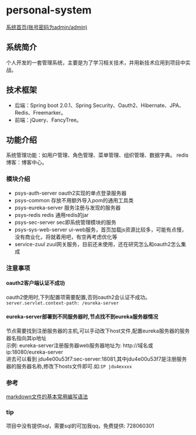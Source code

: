 # personal-system
  [系统首页(账号密码为admin/admin)](http://shaohj.com:18091/sys-web-server/tourist) 
## 系统简介
  个人开发的一套管理系统，主要是为了学习相关技术，并用新技术应用到项目中实战。
## 技术框架
 * 后端：Spring boot 2.0.1、Spring Security、Oauth2、Hibernate、JPA、Redis、Freemarker。  
 * 前端：jQuery、FancyTree。
## 功能介绍
  系统管理功能：如用户管理、角色管理、菜单管理、组织管理、数据字典。
  redis博客：博客中心。 
### 模块介绍
* psys-auth-server oauth2实现的单点登录服务器
* psys-common 存放不用额外导入pom的通用工具类
* psys-eureka-server 服务注册与发现的服务器
* psys-redis redis 通用redis的jar    
* psys-sec-server sec即系统管理模块的服务
* psys-sys-web-server ui-web服务，首页加载js资源比较多，可能有点慢，没有商业化，将就着用吧，有空再考虑优化等
* service-zuul zuul网关服务，目前还未使用，还在研究怎么和oauth2怎么集成
  
### 注意事项
#### oauth2客户端认证不成功
oauth2使用时,下列配置项需要配置,否则oauth2会认证不成功。```server.servlet.context-path: /eureka-server```
#### eureka-server部署到不同服务器时,节点找不到eureka服务器情况
节点需要找到注册服务器的主机,可以手动改下host文件,配置eureka服务器的服务器名指向其ip地址  
示例: eureka-server注册服务器web服务器地址为: http://域名或ip:18080/eureka-server  
进去可以看到 jdu4e00u53f7:sec-server:18081,其中jdu4e00u53f7是注册服务器的服务器名称,修改下hosts文件即可.如:```IP jdu4exxxx```

### 参考
[markdown文件的基本常用编写语法](https://www.cnblogs.com/liugang-vip/p/6337580.html) 

### tip
项目中没有提供sql，需要sql的可加我qq，免费提供: 728060301